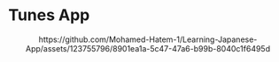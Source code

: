 # Tunes App

<div align="center">
https://github.com/Mohamed-Hatem-1/Learning-Japanese-App/assets/123755796/8901ea1a-5c47-47a6-b99b-8040c1f6495d
</div>
